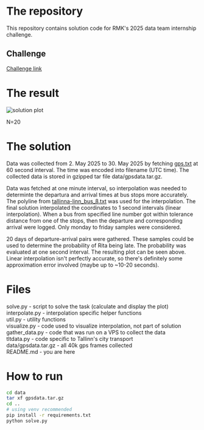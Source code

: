 # The repository

This repository contains solution code for RMK's 2025 data team internship challenge.

## Challenge

[Challenge link](https://rmk.ee/wp-content/uploads/2025/04/test_challenge2025.pdf)

# The result

![solution plot](img/solution.png)

N=20

# The solution

Data was collected from 2. May 2025 to 30. May 2025 by fetching [gps.txt](https://transport.tallinn.ee/gps.txt) at 60 second interval. The time was encoded into filename (UTC time). The collected data is stored in gzipped tar file data/gpsdata.tar.gz.  
  
Data was fetched at one minute interval, so interpolation was needed to determinte the departura and arrival times at bus stops more accurately. The polyline from [tallinna-linn_bus_8.txt](https://transport.tallinn.ee/data/tallinna-linn_bus_8.txt) was used for the interpolation. The final solution interpolated the coordinates to 1 second intervals (linear interpolation). When a bus from specified line number got within tolerance distance from one of the stops, then the departure and corresponding arrival were logged. Only monday to friday samples were considered.  
  
20 days of departure-arrival pairs were gathered. These samples could be used to determine the probability of Rita being late. The probability was evaluated at one second interval. The resulting plot can be seen above. Linear interpolation isn't perfectly accurate, so there's definitely some approximation error involved (maybe up to ~10-20 seconds).  
  
# Files
solve.py - script to solve the task (calculate and display the plot)  
interpolate.py - interpolation specific helper functions  
util.py - utility functions  
visualize.py - code used to visualize interpolation, not part of solution  
gather_data.py - code that was run on a VPS to collect the data  
tltdata.py - code specific to Tallinn's city transport  
data/gpsdata.tar.gz - all 40k gps frames collected   
README.md - you are here  
  
# How to run

```bash
cd data
tar xf gpsdata.tar.gz
cd ..
# using venv recommended
pip install -r requirements.txt
python solve.py
```
